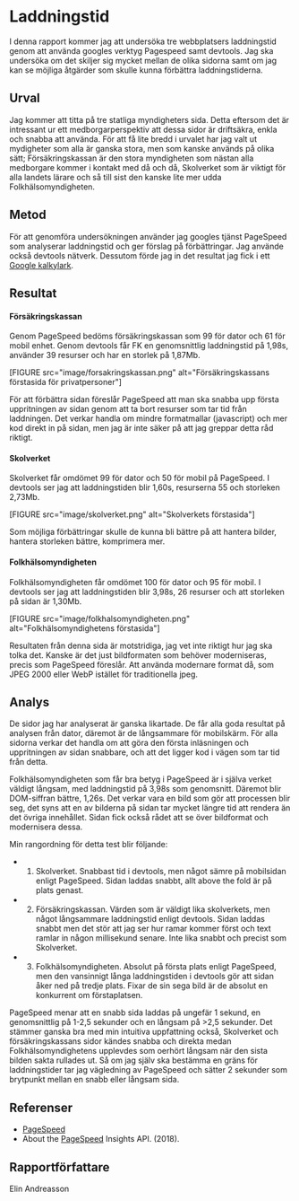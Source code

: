 
Laddningstid
=======================

I denna rapport kommer jag att undersöka tre webbplatsers laddningstid genom att använda googles verktyg Pagespeed samt devtools. Jag ska undersöka om det skiljer sig mycket mellan de olika sidorna samt om jag kan se möjliga åtgärder som skulle kunna förbättra laddningstiderna.

Urval
-----------------------

Jag kommer att titta på tre statliga myndigheters sida. Detta eftersom det är intressant ur ett medborgarperspektiv att dessa sidor är driftsäkra, enkla och snabba att använda. För att få lite bredd i urvalet har jag valt ut mydigheter som alla är ganska stora, men som kanske används på olika sätt; Försäkringskassan är den stora myndigheten som nästan alla medborgare kommer i kontakt med då och då, Skolverket som är viktigt för alla landets lärare och så till sist den kanske lite mer udda Folkhälsomyndigheten.

Metod
-----------------------

För att genomföra undersökningen använder jag googles tjänst PageSpeed som analyserar laddningstid och ger förslag på förbättringar. Jag använde också devtools nätverk. Dessutom förde jag in det resultat jag fick i ett [Google kalkylark](https://docs.google.com/spreadsheets/d/1CrNT9J1tYRfF6gmrhspPeJAbgv8WZcsdOK2TvwaOLW8/edit?usp=sharing).

Resultat
-----------------------

#### Försäkringskassan

Genom PageSpeed bedöms försäkringskassan som 99 för dator och 61 för mobil enhet. Genom devtools får FK en genomsnittlig laddningstid på 1,98s, använder 39 resurser och har en storlek på 1,87Mb.

[FIGURE src="image/forsakringskassan.png" alt="Försäkringskassans förstasida för privatpersoner"]

För att förbättra sidan föreslår PageSpeed att man ska snabba upp första uppritningen av sidan genom att ta bort resurser som tar tid från laddningen. Det verkar handla om mindre formatmallar (javascript) och mer kod direkt in på sidan, men jag är inte säker på att jag greppar detta råd riktigt.

#### Skolverket

Skolverket får omdömet 99 för dator och 50 för mobil på PageSpeed. I devtools ser jag att laddningstiden blir 1,60s, resurserna 55 och storleken 2,73Mb.

[FIGURE src="image/skolverket.png" alt="Skolverkets förstasida"]

Som möjliga förbättringar skulle de kunna bli bättre på att hantera bilder, hantera storleken bättre, komprimera mer.

#### Folkhälsomyndigheten

Folkhälsomyndigheten får omdömet 100 för dator och 95 för mobil. I devtools ser jag att laddningstiden blir 3,98s, 26 resurser och att storleken på sidan är 1,30Mb.

[FIGURE src="image/folkhalsomyndigheten.png" alt="Folkhälsomyndighetens förstasida"]

Resultaten från denna sida är motstridiga, jag vet inte riktigt hur jag ska tolka det. Kanske är det just bildformaten som behöver moderniseras, precis som PageSpeed föreslår. Att använda modernare format då, som JPEG 2000 eller WebP istället för traditionella jpeg.

Analys
-----------------------

De sidor jag har analyserat är ganska likartade. De får alla goda resultat på analysen från dator, däremot är de långsammare för mobilskärm. För alla sidorna verkar det handla om att göra den första inläsningen och uppritningen av sidan snabbare, och att det ligger kod i vägen som tar tid från detta.

Folkhälsomyndigheten som får bra betyg i PageSpeed är i själva verket väldigt långsam, med laddningstid på 3,98s som genomsnitt. Däremot blir DOM-siffran bättre, 1,26s. Det verkar vara en bild som gör att processen blir seg, det syns att en av bilderna på sidan tar mycket längre tid att rendera än det övriga innehållet. Sidan fick också rådet att se över bildformat och modernisera dessa.

Min rangordning för detta test blir följande:

* 1. Skolverket. Snabbast tid i devtools, men något sämre på mobilsidan enligt PageSpeed. Sidan laddas snabbt, allt above the fold är på plats genast.

* 2. Försäkringskassan. Värden som är väldigt lika skolverkets, men något långsammare laddningstid enligt devtools. Sidan laddas snabbt men det stör att jag ser hur ramar kommer först och text ramlar in någon millisekund senare. Inte lika snabbt och precist som Skolverket.

* 3. Folkhälsomyndigheten. Absolut på första plats enligt PageSpeed, men den vansinnigt långa laddningstiden i devtools gör att sidan åker ned på tredje plats. Fixar de sin sega bild är de absolut en konkurrent om förstaplatsen.

PageSpeed menar att en snabb sida laddas på ungefär 1 sekund, en genomsnittlig på 1-2,5 sekunder och en långsam på >2,5 sekunder. Det stämmer ganska bra med min intuitiva uppfattning också, Skolverket och försäkringskassans sidor kändes snabba och direkta medan Folkhälsomyndighetens upplevdes som oerhört långsam när den sista bilden sakta rullades ut. Så om jag själv ska bestämma en gräns för laddningstider tar jag vägledning av PageSpeed och sätter 2 sekunder som brytpunkt mellan en snabb eller långsam sida.

Referenser
-----------------------
- [PageSpeed](https://developers.google.com/speed/pagespeed/insights/?hl=sv)
- About the [PageSpeed](https://developers.google.com/speed/docs/insights/v5/about) Insights API. (2018).

Rapportförfattare
-----------------------

Elin Andreasson
